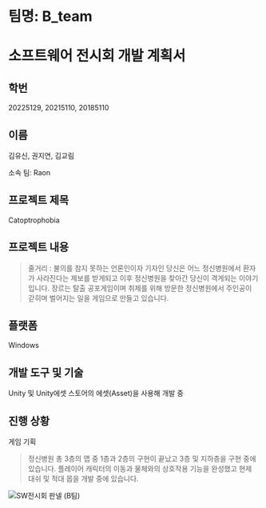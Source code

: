 # 팀명: B_team

소프트웨어 전시회 개발 계획서  
==========================

학번
----
20225129, 20215110, 20185110

이름
----
김유신, 권지연, 김교림

소속 팀: Raon

프로젝트 제목
----
Catoptrophobia

프로젝트 내용
----
> 줄거리 : 불의를 참지 못하는 언론인이자 기자인 당신은 어느 정신병원에서 환자가 사라진다는 제보를 받게되고 이후 정신병원을 찾아간 당신이 격게되는 이야기 입니다.
> 장르는 탈출 공포게임이며 취제를 위해 방문한 정신병원에서 주인공이 갇히며 벌어지는 일을 게임으로 만들고 있습니다.

플랫폼
----
Windows

개발 도구 및 기술 
----------------
Unity 및 Unity에셋 스토어의 에셋(Asset)을 사용해 개발 중

진행 상황
--------
게임 기획

> 정신병원 총 3층의 맵 중 1층과 2층의 구현이 끝났고 3층 및 지하층을 구현 중에 있습니다.
> 플레이어 캐릭터의 이동과 물체와의 상호작용 기능을 완성했고 현제 대쉬 및 적대 몹을 개발 중에 있습니다.

![SW전시회 판넬 (B팀)](https://user-images.githubusercontent.com/87055146/202739756-0cd4f026-dd72-4caa-bbb8-8f5bf06f9f2e.jpg)
